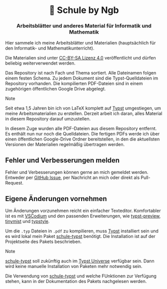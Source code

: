 <h1 align="center">🏫  Schule by Ngb</h1>
<h3 align="center">Arbeitsblätter und anderes Material für Informatik und Mathematik</h3>

Hier sammele ich meine Arbeitsblätter und Materialien (hauptsächlich für den Informatik- und Mathematikunterricht).

Die Materialien sind unter [CC-BY-SA Lizenz 4.0][cc-by-sa] veröffentlicht und dürfen beliebig weiterverwendet werden.

Das Repository ist nach Fach und Thema sortiert. Alle Dateinamen folgen einem festen Schema. Zu jedem Dokument sind die Typst-Quelldateien im Repository vorhanden. Die kompilierten PDF-Dateien sind in einem zugehörigen öffentlichen Google Drive abgelegt.

> [!NOTE]
> Seit etwa 1,5 Jahren bin ich von LaTeX komplett auf [Typst][typst] umgestiegen, um meine Arbeitsmaterialien zu erstellen. Derzeit arbeit ich daran, alles Material in diesem Repository darauf umzustellen.
>
> In diesem Zuge wurden alle PDF-Dateien aus diesem Repository entfernt.
> Es enthält nun nur noch die Quelldateien. Die fertigen
> PDFs werde ich über einen öffentlichen Google-Drive Ordner
> bereitstellen, in den die aktuellsten Versionen der Materialien
> regelmäßig übertragen werden.

## Fehler und Verbesserungen melden

Fehler und Verbesserungen können gerne an mich gemeldet werden. Entweder per [GitHub Issue][issues], per Nachricht an mich oder direkt als Pull-Request.

## Eigene Änderungen vornehmen

Um Änderungen vorzunehmen reicht ein einfacher Texteditor. Komfortabler ist es mit [VSCodium][vscodium] und den passenden Erweiterungen, wie [typst-preview][preview], [tinymist][tinymist] und [typstyle][typstyle].

Um die `.typ` Dateien in `.pdf` zu kompilieren, muss [Typst][typst] installiert sein und es wird lokal mein Paket [schule-typst][schule] benötigt. Die Installation ist auf der Projektseite des Pakets beschrieben.

> [!NOTE]
> [schule-typst][schule] soll zukünftig auch im [Typst Universe][universe] verfügbar sein. Dann wird keine manuelle Installation von Paketen mehr notwendig sein.

Die Verwendung von [schule-typst][schule] und welche FUnktionen zur Verfügung stehen, kann in der Dokumentation des Pakets nachgelesen werden.


[typst]: https://typst.app
[universe]: https://typst.app/universe
[cc-by-sa]: https://creativecommons.org/licenses/by-sa/4.0/deed.de
[issues]: https://github.com/jneug/schule/issues
[vscodium]: https://vscodium.com
[tinymist]: https://github.com/Myriad-Dreamin/tinymist
[typstyle]: https://github.com/Enter-tainer/typstyle
[preview]: https://github.com/Enter-tainer/typst-preview
[schule]: https://github.com/jneug/schule-typst
